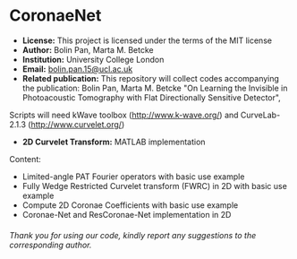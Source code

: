 # CoronaeNet

- **License:** This project is licensed under the terms of the MIT license
- **Author:** Bolin Pan, Marta M. Betcke
- **Institution:** University College London
- **Email:** bolin.pan.15@ucl.ac.uk
- **Related publication:** This repository will collect codes accompanying the publication: Bolin Pan, Marta M. Betcke "On Learning the Invisible in Photoacoustic Tomography with Flat Directionally Sensitive Detector", 

Scripts will need kWave toolbox (http://www.k-wave.org/) and CurveLab-2.1.3 (http://www.curvelet.org/)
- **2D Curvelet Transform:** MATLAB implementation

Content:
- Limited-angle PAT Fourier operators with basic use example
- Fully Wedge Restricted Curvelet transform (FWRC) in 2D with basic use example
- Compute 2D Coronae Coefficients with basic use example
- Coronae-Net and ResCoronae-Net implementation in 2D 

###### Thank you for using our code, kindly report any suggestions to the corresponding author.
